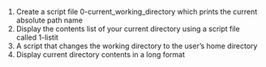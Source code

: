 1. Create a script file 0-current_working_directory which prints the current absolute path name
2. Display the contents list of your current directory using a script file called 1-listit
3. A script that changes the working directory to the user’s home directory
4. Display current directory contents in a long format
